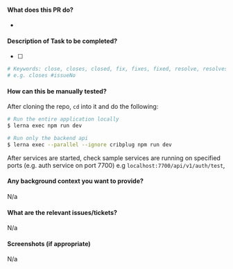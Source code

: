 #### What does this PR do?

*

#### Description of Task to be completed?

* [ ]

```bash
# Keywords: close, closes, closed, fix, fixes, fixed, resolve, resolves, resolved,
# e.g. closes #issueNo
```

#### How can this be manually tested?

After cloning the repo, `cd` into it and do the following:

```bash
# Run the entire application locally
$ lerna exec npm run dev

# Run only the backend api
$ lerna exec --parallel --ignore cribplug npm run dev
```

After services are started, check sample services are running on specified ports (e.g. auth service on port 7700) e.g `localhost:7700/api/v1/auth/test`,

#### Any background context you want to provide?

N/a

#### What are the relevant issues/tickets?

N/a

#### Screenshots (if appropriate)

N/a
